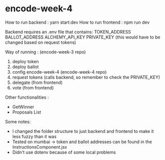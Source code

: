# encode-week-4

How to run backend : yarn start:dev 
How to run frontend : npm run dev

Backend requires an .env file that contains:
TOKEN_ADDRESS
BALLOT_ADDRESS
ALCHEMY_API_KEY
PRIVATE_KEY (this would have to be changed based on request tokens)

Way of running :
(encode-week-3 repo)
1. deploy token
2. deploy ballot
3. config encode-week-4
(encode-week-4 repo)
4. request tokens (calls backend, so remember to check the PRIVATE_KEY)
5. delegate (from frontend)
6. vote (from frontend)

Other functionalities :
- GetWinner
- Proposals List

Some notes:
- I changed the folder structure to just backend and frontend to make it less fuzzy than it was
- Tested on mumbai -> token and ballot addresses can be found in the InstructionsComponent.jsx
- Didn't use dotenv because of some local problems

